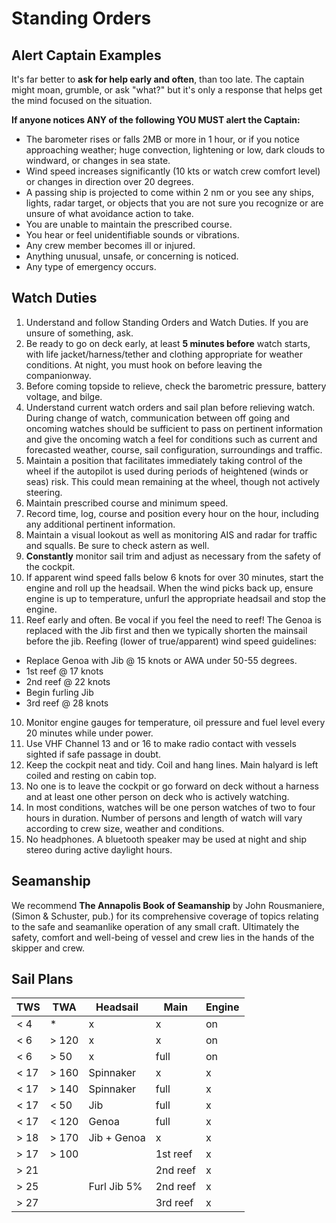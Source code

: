 # Standing Orders

## Alert Captain Examples

It's far better to **ask for help early and often**, than too late. The captain might moan, grumble, or ask "what?" but it's only a response that helps get the mind focused on the situation.

**If anyone notices ANY of the following YOU MUST alert the Captain:**

* The barometer rises or falls 2MB or more in 1 hour, or if you notice approaching weather; huge convection, lightening or low, dark clouds to windward, or changes in sea state.
* Wind speed increases significantly (10 kts or watch crew comfort level) or changes in direction over 20 degrees.
* A passing ship is projected to come within 2 nm or you see any ships, lights, radar target, or objects that you are not sure you recognize or are unsure of what avoidance action to take.
* You are unable to maintain the prescribed course.
* You hear or feel unidentifiable sounds or vibrations.
* Any crew member becomes ill or injured.
* Anything unusual, unsafe, or concerning is noticed.
* Any type of emergency occurs.

## Watch Duties

1. Understand and follow Standing Orders and Watch Duties. If you are unsure of something, ask.
2. Be ready to go on deck early, at least **5 minutes before** watch starts, with life jacket/harness/tether and clothing appropriate for weather conditions. At night, you must hook on before leaving the companionway.
3. Before coming topside to relieve, check the barometric pressure, battery voltage, and bilge.
4. Understand current watch orders and sail plan before relieving watch. During change of watch, communication between off going and oncoming watches should be sufficient to pass on pertinent information and give the oncoming watch a feel for conditions such as current and forecasted weather, course, sail configuration, surroundings and traffic.
5. Maintain a position that facilitates immediately taking control of the wheel if the autopilot is used during periods of heightened (winds or seas) risk. This could mean remaining at the wheel, though not actively steering.
6. Maintain prescribed course and minimum speed.
7. Record time, log, course and position every hour on the hour, including any additional pertinent information.
8. Maintain a visual lookout as well as monitoring AIS and radar for traffic and squalls. Be sure to check astern as well.
9. **Constantly** monitor sail trim and adjust as necessary from the safety of the cockpit.
9. If apparent wind speed falls below 6 knots for over 30 minutes, start the engine and roll up the headsail. When the wind picks back up, ensure engine is up to temperature, unfurl the appropriate headsail and stop the engine.
9. Reef early and often. Be vocal if you feel the need to reef! The Genoa is replaced with the Jib first and then we typically shorten the mainsail before the jib. Reefing (lower of true/apparent) wind speed guidelines:
  * Replace Genoa with Jib @ 15 knots or AWA under 50-55 degrees.
  * 1st reef @ 17 knots
  * 2nd reef @ 22 knots
  * Begin furling Jib
  * 3rd reef @ 28 knots
10. Monitor engine gauges for temperature, oil pressure and fuel level every 20 minutes while under power.
11. Use VHF Channel 13 and or 16 to make radio contact with vessels sighted if safe passage in doubt.
12. Keep the cockpit neat and tidy. Coil and hang lines. Main halyard  is left coiled and resting on cabin top.
13. No one is to leave the cockpit or go forward on deck without a harness and at least one other person on deck who is actively watching.
14. In most conditions, watches will be one person watches of two to four hours in duration. Number of persons and length of watch will vary according to crew size, weather and conditions.
15. No headphones. A bluetooth speaker may be used at night and ship stereo during active daylight hours.

## Seamanship

We recommend **The Annapolis Book of Seamanship** by John Rousmaniere, (Simon & Schuster, pub.) for its comprehensive coverage of topics relating to the safe and seamanlike operation of any small craft. Ultimately the safety, comfort and well-being of vessel and crew lies in the hands of the skipper and crew.

## Sail Plans

| TWS  | TWA   | Headsail    | Main     | Engine |
| ---- | ----- | ----------- | -------- | ------ |
| < 4  | *     | x           | x        | on     |
| < 6  | > 120 | x           | x        | on     |
| < 6  | > 50  | x           | full     | on     |
| < 17 | > 160 | Spinnaker   | x        | x      |
| < 17 | > 140 | Spinnaker   | full     | x      |
| < 17 | < 50  | Jib         | full     | x      |
| < 17 | < 120 | Genoa       | full     | x      |
| > 18 | > 170 | Jib + Genoa | x        | x      |
| > 17 | > 100 |             | 1st reef | x      |
| > 21 |       |             | 2nd reef | x      |
| > 25 |       | Furl Jib 5% | 2nd reef | x      |
| > 27 |       |             | 3rd reef | x      |
